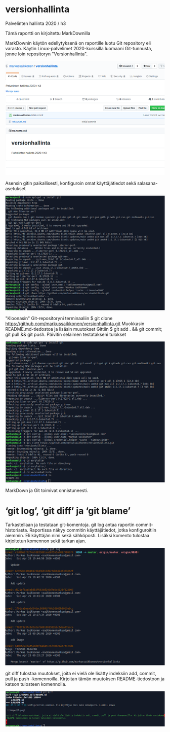 # versionhallinta
Palvelinten hallinta 2020 / h3

Tämä raportti on kirjoitettu MarkDownilla

MarkDownin käytön edellytyksenä on raportille luotu Git repository eli varasto. 
Käytin Linux-palvelimet 2020-kurssilla luomaani Git-tunnusta, jonne loin repositoryn "Versionhallinta".

![image](1.png)

Asensin gitin paikallisesti, konfiguroin omat käyttäjätiedot sekä salasana-asetukset 

![image](2.png)

"Kloonasin" Git-repositoryni terminaaliin $ git clone https://github.com/markussaikkonen/versionhallinta.git 
Muokkasin README.md-tiedostoa ja lisäsin muutokset Gittiin $ git add . && git commit; git pull && git push. Päivitin selaimen testatakseni tulokset


![image](3.png)

MarkDown ja Git toimivat onnistuneesti. 

# ‘git log’, ‘git diff’ ja ‘git blame’

Tarkastellaan ja testataan git-komentoja. git log antaa raportin commit-historiasta. Raportissa näkyy commitin käyttäjätiedot, jotka
konfiguroitiin aiemmin. Eli käyttäjän nimi sekä sähköposti. Lisäksi komento tulostaa kirjoitetun komennon sekä tarkan ajan.

![image](7.png)

git diff tulostaa muutokset, joita ei vielä ole lisätty indeksiin add, commit, pull ja push -komennoilla. Kirjoitan tämän muutoksen 
README-tiedostoon ja katson tulosteen komennolla.

![image](8.png)

